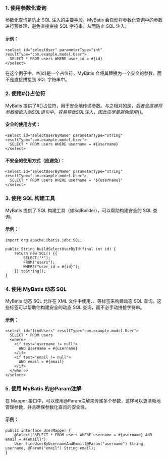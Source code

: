 ### 1. 使用参数化查询
参数化查询是防止 SQL 注入的主要手段。MyBatis 会自动将参数化查询中的参数进行预处理，避免直接拼接 SQL 字符串，从而防止 SQL 注入。
#### 示例：
```
<select id="selectUser" parameterType="int" resultType="com.example.model.User">
  SELECT * FROM users WHERE user_id = #{id}
</select>
```
在这个例子中，#{id}是一个占位符，MyBatis 会将其替换为一个安全的参数，而不是直接拼接到 SQL 字符串中。
### 2. 使用#{}占位符
MyBatis 提供了#{}占位符，用于安全地传递参数。与之相对的是${}，后者会直接将参数值嵌入到 SQL 语句中，容易导致 SQL 注入，因此应尽量避免使用${}。
#### 安全的使用方式：
```
<select id="selectUserByName" parameterType="string" resultType="com.example.model.User">
  SELECT * FROM users WHERE username = #{username}
</select>
```
#### 不安全的使用方式（应避免）：
```
<select id="selectUserByName" parameterType="string" resultType="com.example.model.User">
  SELECT * FROM users WHERE username = '${username}'
</select>
```
### 3. 使用 SQL 构建工具
MyBatis 提供了 SQL 构建工具（如SqlBuilder），可以帮助构建安全的 SQL 查询。
#### 示例：
```
import org.apache.ibatis.jdbc.SQL;

public String buildSelectUserById(final int id) {
    return new SQL() {{
        SELECT("*");
        FROM("users");
        WHERE("user_id = #{id}");
    }}.toString();
}
```
### 4. 使用 MyBatis 动态 SQL
MyBatis 动态 SQL 允许在 XML 文件中使用<if>、<choose>、<where>等标签来构建动态 SQL 查询。这些标签可以帮助你构建安全的动态 SQL 查询，而不必手动拼接字符串。
#### 示例：
```
<select id="findUsers" resultType="com.example.model.User">
  SELECT * FROM users
  <where>
    <if test="username != null">
      AND username = #{username}
    </if>
    <if test="email != null">
      AND email = #{email}
    </if>
  </where>
</select>
```
### 5. 使用 MyBatis 的@Param注解
在 Mapper 接口中，可以使用@Param注解来传递多个参数，这样可以更清晰地管理参数，并且确保参数化查询的安全性。
#### 示例：
```
public interface UserMapper {
    @Select("SELECT * FROM users WHERE username = #{username} AND email = #{email}")
    User findUserByUsernameAndEmail(@Param("username") String username, @Param("email") String email);
}
```
